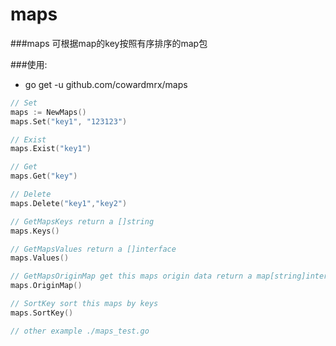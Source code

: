 # maps

###maps
可根据map的key按照有序排序的map包

###使用:
- go get -u github.com/cowardmrx/maps
```go
// Set
maps := NewMaps()
maps.Set("key1", "123123")

// Exist
maps.Exist("key1")

// Get
maps.Get("key")

// Delete
maps.Delete("key1","key2")

// GetMapsKeys return a []string
maps.Keys() 

// GetMapsValues return a []interface
maps.Values()

// GetMapsOriginMap get this maps origin data return a map[string]interface
maps.OriginMap()

// SortKey sort this maps by keys
maps.SortKey()

// other example ./maps_test.go
```
